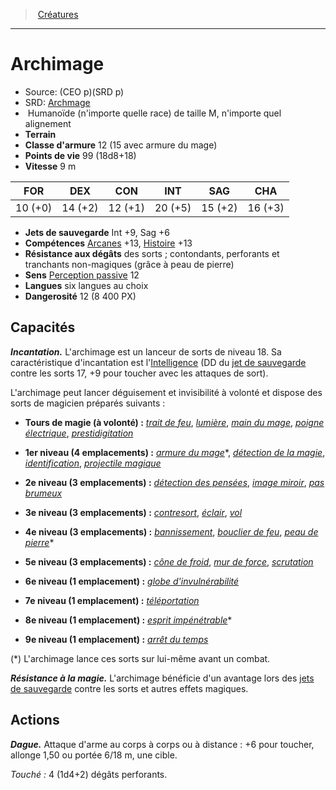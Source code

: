 ﻿> [Créatures](hd_monsters.md)

---

# Archimage

- Source: (CEO p)(SRD p)
- SRD: [Archmage](srd_monsters_archmage.md)
-  Humanoïde (n'importe quelle race) de taille M, n'importe quel alignement
- **Terrain** 
- **Classe d'armure** 12 (15 avec armure du mage)
- **Points de vie** 99 (18d8+18)
- **Vitesse** 9 m

|FOR|DEX|CON|INT|SAG|CHA|
|---|---|---|---|---|---|
|10 (+0)|14 (+2)|12 (+1)|20 (+5)|15 (+2)|16 (+3)|

- **Jets de sauvegarde** Int +9, Sag +6
- **Compétences** [Arcanes](hd_abilities_intelligence_arcanes.md) +13, [Histoire](hd_abilities_intelligence_histoire.md) +13
- **Résistance aux dégâts** des sorts ; contondants, perforants et tranchants non-magiques (grâce à peau de pierre)
- **Sens** [Perception passive](hd_abilities_dexterity_perception_passive.md) 12
- **Langues** six langues au choix
- **Dangerosité** 12 (8 400 PX)

## Capacités

**_Incantation._** L'archimage est un lanceur de sorts de niveau 18. Sa caractéristique d'incantation est l'[Intelligence](hd_abilities_intelligence.md) (DD du [jet de sauvegarde](hd_abilities_jets_de_sauvegarde.md) contre les sorts 17, +9 pour toucher avec les attaques de sort).

L'archimage peut lancer déguisement et invisibilité à volonté et dispose des sorts de magicien préparés suivants :

* **Tours de magie (à volonté) :** _[trait de feu](hd_spells_trait_de_feu.md)_, _[lumière](hd_spells_lumiere.md)_, _[main du mage](hd_spells_main_du_mage.md)_, _[poigne électrique](hd_spells_poigne_electrique.md)_, _[prestidigitation](hd_spells_prestidigitation.md)_

* **1er niveau (4 emplacements) :** _[armure du mage](hd_spells_armure_du_mage.md)_*, _[détection de la magie](hd_spells_detection_de_la_magie.md)_, _[identification](hd_spells_identification.md)_, _[projectile magique](hd_spells_projectile_magique.md)_

* **2e niveau (3 emplacements) :** _[détection des pensées](hd_spells_detection_des_pensees.md)_, _[image miroir](hd_spells_image_miroir.md)_, _[pas brumeux](hd_spells_pas_brumeux.md)_

* **3e niveau (3 emplacements) :** _[contresort](hd_spells_contresort.md)_, _[éclair](hd_spells_eclair.md)_, _[vol](hd_spells_vol.md)_

* **4e niveau (3 emplacements) :** _[bannissement](hd_spells_bannissement.md)_, _[bouclier de feu](hd_spells_bouclier_de_feu.md)_, _[peau de pierre](hd_spells_peau_de_pierre.md)_*

* **5e niveau (3 emplacements) :** _[cône de froid](hd_spells_cone_de_froid.md)_, _[mur de force](hd_spells_mur_de_force.md)_, _[scrutation](hd_spells_scrutation.md)_

* **6e niveau (1 emplacement) :** _[globe d'invulnérabilité](hd_spells_globe_dinvulnerabilite.md)_

* **7e niveau (1 emplacement) :** _[téléportation](hd_spells_teleportation.md)_

* **8e niveau (1 emplacement) :** _[esprit impénétrable](hd_spells_esprit_impenetrable.md)_*

* **9e niveau (1 emplacement) :** _[arrêt du temps](hd_spells_arret_du_temps.md)_

(*) L'archimage lance ces sorts sur lui-même avant un combat.

**_Résistance à la magie._** L'archimage bénéficie d'un avantage lors des [jets de sauvegarde](hd_abilities_jets_de_sauvegarde.md) contre les sorts et autres effets magiques.

## Actions

**_Dague._** Attaque d'arme au corps à corps ou à distance : +6 pour toucher, allonge 1,50 ou portée 6/18 m, une cible.

_Touché :_ 4 (1d4+2) dégâts perforants.

